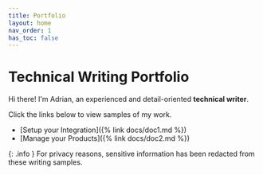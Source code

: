 ```yaml
---
title: Portfolio
layout: home
nav_order: 1
has_toc: false
---
```


# Technical Writing Portfolio

Hi there! I'm Adrian, an experienced and detail-oriented **technical writer**.
 
 Click the links below to view samples of my work.

* [Setup your Integration]({% link docs/doc1.md %})
* [Manage your Products]({% link docs/doc2.md %})

{: .info }
For privacy reasons, sensitive information has been redacted from these writing samples.